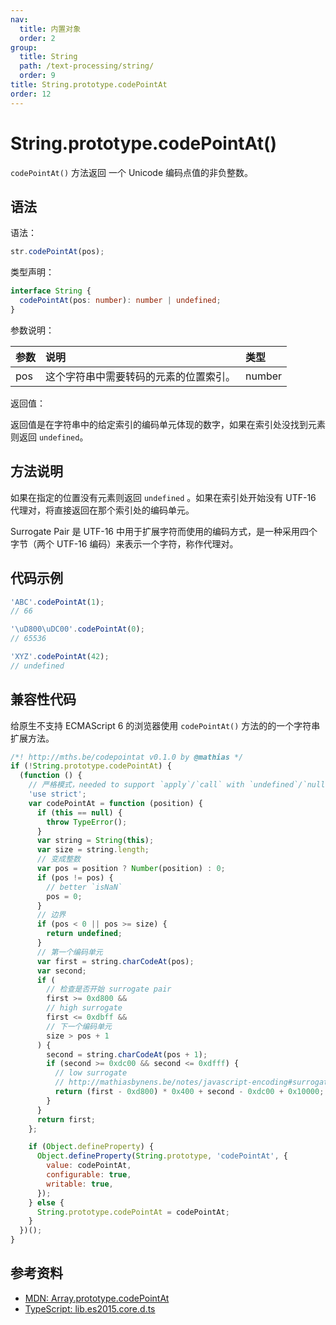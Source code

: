 ```yaml
---
nav:
  title: 内置对象
  order: 2
group:
  title: String
  path: /text-processing/string/
  order: 9
title: String.prototype.codePointAt
order: 12
---
```


# String.prototype.codePointAt()

`codePointAt()` 方法返回 一个 Unicode 编码点值的非负整数。

## 语法

语法：

```js
str.codePointAt(pos);
```

类型声明：

```ts
interface String {
  codePointAt(pos: number): number | undefined;
}
```

参数说明：

| 参数 | 说明                                   | 类型   |
| :--- | :------------------------------------- | :----- |
| pos  | 这个字符串中需要转码的元素的位置索引。 | number |

返回值：

返回值是在字符串中的给定索引的编码单元体现的数字，如果在索引处没找到元素则返回 `undefined`。

## 方法说明

如果在指定的位置没有元素则返回 `undefined` 。如果在索引处开始没有 UTF-16 代理对，将直接返回在那个索引处的编码单元。

Surrogate Pair 是 UTF-16 中用于扩展字符而使用的编码方式，是一种采用四个字节（两个 UTF-16 编码）来表示一个字符，称作代理对。

## 代码示例

```js
'ABC'.codePointAt(1);
// 66

'\uD800\uDC00'.codePointAt(0);
// 65536

'XYZ'.codePointAt(42);
// undefined
```

## 兼容性代码

给原生不支持 ECMAScript 6 的浏览器使用 `codePointAt()` 方法的的一个字符串扩展方法。

```js
/*! http://mths.be/codepointat v0.1.0 by @mathias */
if (!String.prototype.codePointAt) {
  (function () {
    // 严格模式，needed to support `apply`/`call` with `undefined`/`null`
    'use strict';
    var codePointAt = function (position) {
      if (this == null) {
        throw TypeError();
      }
      var string = String(this);
      var size = string.length;
      // 变成整数
      var pos = position ? Number(position) : 0;
      if (pos != pos) {
        // better `isNaN`
        pos = 0;
      }
      // 边界
      if (pos < 0 || pos >= size) {
        return undefined;
      }
      // 第一个编码单元
      var first = string.charCodeAt(pos);
      var second;
      if (
        // 检查是否开始 surrogate pair
        first >= 0xd800 &&
        // high surrogate
        first <= 0xdbff &&
        // 下一个编码单元
        size > pos + 1
      ) {
        second = string.charCodeAt(pos + 1);
        if (second >= 0xdc00 && second <= 0xdfff) {
          // low surrogate
          // http://mathiasbynens.be/notes/javascript-encoding#surrogate-formulae
          return (first - 0xd800) * 0x400 + second - 0xdc00 + 0x10000;
        }
      }
      return first;
    };

    if (Object.defineProperty) {
      Object.defineProperty(String.prototype, 'codePointAt', {
        value: codePointAt,
        configurable: true,
        writable: true,
      });
    } else {
      String.prototype.codePointAt = codePointAt;
    }
  })();
}
```

## 参考资料

- [MDN: Array.prototype.codePointAt](https://developer.mozilla.org/zh-CN/docs/Web/JavaScript/Reference/Global_Objects/String/codePointAt)
- [TypeScript: lib.es2015.core.d.ts](https://github.com/microsoft/TypeScript/blob/main/lib/lib.es2015.core.d.ts)
